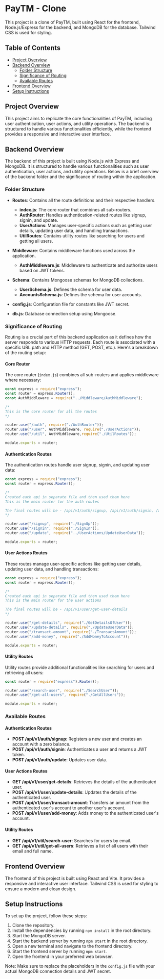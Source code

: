 # PayTM - Clone

This project is a clone of PayTM, built using React for the frontend, Node.js/Express for the backend, and MongoDB for the database. Tailwind CSS is used for styling.

## Table of Contents
- [Project Overview](#project-overview)
- [Backend Overview](#backend-overview)
  - [Folder Structure](#folder-structure)
  - [Significance of Routing](#significance-of-routing)
  - [Available Routes](#available-routes)
- [Frontend Overview](#frontend-overview)
- [Setup Instructions](#setup-instructions)

## Project Overview
This project aims to replicate the core functionalities of PayTM, including user authentication, user actions, and utility operations. The backend is structured to handle various functionalities efficiently, while the frontend provides a responsive and interactive user interface.

## Backend Overview

The backend of this project is built using Node.js with Express and MongoDB. It is structured to handle various functionalities such as user authentication, user actions, and utility operations. Below is a brief overview of the backend folder and the significance of routing within the application.

### Folder Structure

- **Routes**: Contains all the route definitions and their respective handlers.
  - **index.js**: The core router that combines all sub-routers.
  - **AuthRouter**: Handles authentication-related routes like signup, signin, and update.
  - **UserActions**: Manages user-specific actions such as getting user details, updating user data, and handling transactions.
  - **UtilRoutes**: Contains utility routes like searching for users and getting all users.

- **Middleware**: Contains middleware functions used across the application.
  - **AuthMiddleware.js**: Middleware to authenticate and authorize users based on JWT tokens.

- **Schema**: Contains Mongoose schemas for MongoDB collections.
  - **UserSchema.js**: Defines the schema for user data.
  - **AccountsSchema.js**: Defines the schema for user accounts.

- **config.js**: Configuration file for constants like JWT secret.
- **db.js**: Database connection setup using Mongoose.

### Significance of Routing

Routing is a crucial part of this backend application as it defines how the server responds to various HTTP requests. Each route is associated with a specific URL path and HTTP method (GET, POST, etc.). Here's a breakdown of the routing setup:

#### Core Router
The core router (`index.js`) combines all sub-routers and applies middleware where necessary:
```javascript:backend/Routes/index.js
const express = require("express");
const router = express.Router();
const AuthMiddleware = require("../Middleware/AuthMiddleware");

/*
This is the core router for all the routes
*/

router.use("/auth", require("./AuthRouter"));
router.use("/user", AuthMiddleware, require("./UserActions"));
router.use("/util", AuthMiddleware,require("./UtilRoutes"));

module.exports = router;
```

#### Authentication Routes
The authentication routes handle user signup, signin, and updating user data:
```javascript:backend/Routes/AuthRouter/index.js
const express = require("express");
const router = express.Router();

/*
Created each api in separate file and then used them here
This is the main router for the auth routes

The final routes will be - /api/v1/auth/signup, /api/v1/auth/signin, /api/v1/auth/update
*/

router.use("/signup", require("./SignUp"));
router.use("/signin", require("./SignIn"));
router.use("/update", require("../UserActions/UpdateUserData"));

module.exports = router;
```

#### User Actions Routes
These routes manage user-specific actions like getting user details, updating user data, and handling transactions:
```javascript:backend/Routes/UserActions/index.js
const express = require("express");
const router = express.Router();

/*
Created each api in separate file and then used them here
This is the main router for the user actions

The final routes will be - /api/v1/user/get-user-details
*/

router.use("/get-details", require("./GetDetailsOfUser"));
router.use("/update-details", require("./UpdateUserData"));
router.use("/transact-amount", require("./TransactAmount"));
router.use("/add-money", require("./AddMoneyToAccount"));

module.exports = router;
```

#### Utility Routes
Utility routes provide additional functionalities like searching for users and retrieving all users:
```javascript:backend/Routes/UtilRoutes/index.js
const router = require("express").Router();

router.use("/search-user", require("./SearchUser"));
router.use("/get-all-users", require("./GetAllUsers"));

module.exports = router;
```

### Available Routes

#### Authentication Routes
- **POST /api/v1/auth/signup**: Registers a new user and creates an account with a zero balance.
- **POST /api/v1/auth/signin**: Authenticates a user and returns a JWT token.
- **POST /api/v1/auth/update**: Updates user data.

#### User Actions Routes
- **GET /api/v1/user/get-details**: Retrieves the details of the authenticated user.
- **POST /api/v1/user/update-details**: Updates the details of the authenticated user.
- **POST /api/v1/user/transact-amount**: Transfers an amount from the authenticated user's account to another user's account.
- **POST /api/v1/user/add-money**: Adds money to the authenticated user's account.

#### Utility Routes
- **GET /api/v1/util/search-user**: Searches for users by email.
- **GET /api/v1/util/get-all-users**: Retrieves a list of all users with their email and full name.

## Frontend Overview

The frontend of this project is built using React and Vite. It provides a responsive and interactive user interface. Tailwind CSS is used for styling to ensure a modern and clean design.

## Setup Instructions

To set up the project, follow these steps:

1. Clone the repository.
2. Install the dependencies by running `npm install` in the root directory.
3. Start the MongoDB server.
4. Start the backend server by running `npm start` in the root directory.
5. Open a new terminal and navigate to the frontend directory.
6. Start the frontend server by running `npm start`.
7. Open the frontend in your preferred web browser.

Note: Make sure to replace the placeholders in the `config.js` file with your actual MongoDB connection details and JWT secret.